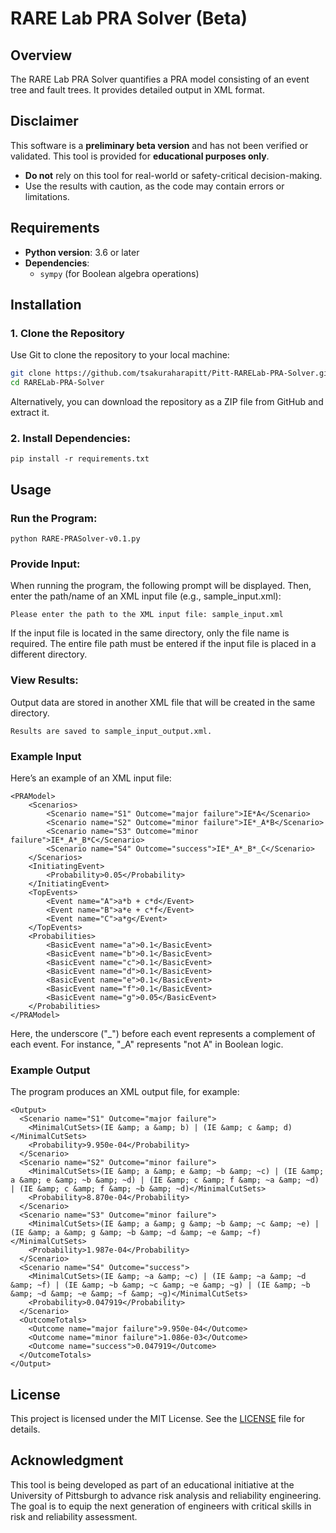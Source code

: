 # RARE Lab PRA Solver (Beta)

## Overview
The RARE Lab PRA Solver quantifies a PRA model consisting of an event tree and fault trees. It provides detailed output in XML format.

## Disclaimer
This software is a **preliminary beta version** and has not been verified or validated. This tool is provided for **educational purposes only**.
- **Do not** rely on this tool for real-world or safety-critical decision-making.  
- Use the results with caution, as the code may contain errors or limitations.

## Requirements
- **Python version**: 3.6 or later
- **Dependencies**:
  - `sympy` (for Boolean algebra operations)

## Installation
### 1. Clone the Repository
Use Git to clone the repository to your local machine:
```bash
git clone https://github.com/tsakuraharapitt/Pitt-RARELab-PRA-Solver.git
cd RARELab-PRA-Solver
```
Alternatively, you can download the repository as a ZIP file from GitHub and extract it.
### 2. Install Dependencies:
```
pip install -r requirements.txt
```
## Usage
### Run the Program:
```
python RARE-PRASolver-v0.1.py
```
### Provide Input: 
When running the program, the following prompt will be displayed. Then, enter the path/name of an XML input file (e.g., sample_input.xml):
```
Please enter the path to the XML input file: sample_input.xml
```
If the input file is located in the same directory, only the file name is required. The entire file path must be entered if the input file is placed in a different directory. 
### View Results:
Output data are stored in another XML file that will be created in the same directory.
```
Results are saved to sample_input_output.xml.
```
### Example Input
Here’s an example of an XML input file:
```
<PRAModel>
    <Scenarios>
        <Scenario name="S1" Outcome="major failure">IE*A</Scenario>
        <Scenario name="S2" Outcome="minor failure">IE*_A*B</Scenario>
        <Scenario name="S3" Outcome="minor failure">IE*_A*_B*C</Scenario>
        <Scenario name="S4" Outcome="success">IE*_A*_B*_C</Scenario>
    </Scenarios>
    <InitiatingEvent>
        <Probability>0.05</Probability>
    </InitiatingEvent>
    <TopEvents>
        <Event name="A">a*b + c*d</Event>
        <Event name="B">a*e + c*f</Event>
        <Event name="C">a*g</Event>
    </TopEvents>
    <Probabilities>
        <BasicEvent name="a">0.1</BasicEvent>
        <BasicEvent name="b">0.1</BasicEvent>
        <BasicEvent name="c">0.1</BasicEvent>
        <BasicEvent name="d">0.1</BasicEvent>
        <BasicEvent name="e">0.1</BasicEvent>
        <BasicEvent name="f">0.1</BasicEvent>
        <BasicEvent name="g">0.05</BasicEvent>
    </Probabilities>
</PRAModel>
```
Here, the underscore ("_") before each event represents a complement of each event. For instance, "_A" represents "not A" in Boolean logic. 
### Example Output
The program produces an XML output file, for example:
```
<Output>
  <Scenario name="S1" Outcome="major failure">
    <MinimalCutSets>(IE &amp; a &amp; b) | (IE &amp; c &amp; d)</MinimalCutSets>
    <Probability>9.950e-04</Probability>
  </Scenario>
  <Scenario name="S2" Outcome="minor failure">
    <MinimalCutSets>(IE &amp; a &amp; e &amp; ~b &amp; ~c) | (IE &amp; a &amp; e &amp; ~b &amp; ~d) | (IE &amp; c &amp; f &amp; ~a &amp; ~d) | (IE &amp; c &amp; f &amp; ~b &amp; ~d)</MinimalCutSets>
    <Probability>8.870e-04</Probability>
  </Scenario>
  <Scenario name="S3" Outcome="minor failure">
    <MinimalCutSets>(IE &amp; a &amp; g &amp; ~b &amp; ~c &amp; ~e) | (IE &amp; a &amp; g &amp; ~b &amp; ~d &amp; ~e &amp; ~f)</MinimalCutSets>
    <Probability>1.987e-04</Probability>
  </Scenario>
  <Scenario name="S4" Outcome="success">
    <MinimalCutSets>(IE &amp; ~a &amp; ~c) | (IE &amp; ~a &amp; ~d &amp; ~f) | (IE &amp; ~b &amp; ~c &amp; ~e &amp; ~g) | (IE &amp; ~b &amp; ~d &amp; ~e &amp; ~f &amp; ~g)</MinimalCutSets>
    <Probability>0.047919</Probability>
  </Scenario>
  <OutcomeTotals>
    <Outcome name="major failure">9.950e-04</Outcome>
    <Outcome name="minor failure">1.086e-03</Outcome>
    <Outcome name="success">0.047919</Outcome>
  </OutcomeTotals>
</Output>
```
## License
This project is licensed under the MIT License. See the [LICENSE](LICENSE) file for details.
## Acknowledgment
This tool is being developed as part of an educational initiative at the University of Pittsburgh to advance risk analysis and reliability engineering. The goal is to equip the next generation of engineers with critical skills in risk and reliability assessment.
